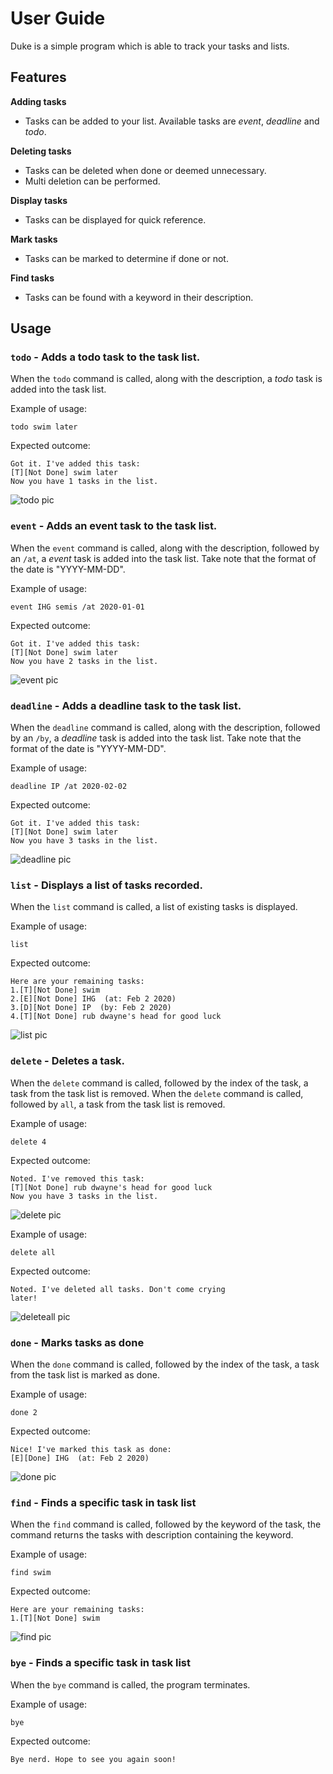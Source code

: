 # User Guide
Duke is a simple program which is able to track your tasks and lists.

## Features 
**Adding tasks** 
- Tasks can be added to your list. Available tasks are *event*, *deadline* and *todo*.

**Deleting tasks**
- Tasks can be deleted when done or deemed unnecessary.
- Multi deletion can be performed.

**Display tasks**
- Tasks can be displayed for quick reference.

**Mark tasks**
- Tasks can be marked to determine if done or not.

**Find tasks**
- Tasks can be found with a keyword in their description.

## Usage

### `todo` - Adds a todo task to the task list.

When the `todo` command is called, along with the description, a *todo* task is added into the task list. 


Example of usage: 

`todo swim later`

Expected outcome:
```
Got it. I've added this task:  
[T][Not Done] swim later
Now you have 1 tasks in the list.
```

![todo pic](todo.png)

### `event` - Adds an event task to the task list.

When the `event` command is called, along with the description, followed by an `/at`,
a *event* task is added into the task list. Take note that the format of the date is "YYYY-MM-DD". 

Example of usage: 

`event IHG semis /at 2020-01-01`

Expected outcome:
```
Got it. I've added this task:  
[T][Not Done] swim later
Now you have 2 tasks in the list.
```
![event pic](event.png)

### `deadline` - Adds a deadline task to the task list.

When the `deadline` command is called, along with the description, followed by an `/by`,
a *deadline* task is added into the task list. Take note that the format of the date is "YYYY-MM-DD". 


Example of usage: 

`deadline IP /at 2020-02-02`

Expected outcome:
```
Got it. I've added this task:  
[T][Not Done] swim later
Now you have 3 tasks in the list.
```
![deadline pic](deadline.png)

### `list` - Displays a list of tasks recorded.

When the `list` command is called, a list of existing tasks is displayed.

Example of usage: 

`list`

Expected outcome:
```
Here are your remaining tasks:
1.[T][Not Done] swim
2.[E][Not Done] IHG  (at: Feb 2 2020)
3.[D][Not Done] IP  (by: Feb 2 2020)
4.[T][Not Done] rub dwayne's head for good luck
```
![list pic](list.png)

### `delete` - Deletes a task.

When the `delete` command is called, followed by the index of the task, a task from the task list is removed.
When the `delete` command is called, followed by `all`, a task from the task list is removed.

Example of usage: 

`delete 4`

Expected outcome:
```
Noted. I've removed this task:
[T][Not Done] rub dwayne's head for good luck
Now you have 3 tasks in the list.
```
![delete pic](delete.png)

Example of usage: 

`delete all`

Expected outcome:
```
Noted. I've deleted all tasks. Don't come crying 
later!
```
![deleteall pic](deleteall.png)
### `done` - Marks tasks as done

When the `done` command is called, followed by the index of the task, a task from the task list is marked as done.


Example of usage: 

`done 2`

Expected outcome:
```
Nice! I've marked this task as done:
[E][Done] IHG  (at: Feb 2 2020)
```
![done pic](done.png)

### `find` - Finds a specific task in task list

When the `find` command is called, followed by the keyword of the task, the command returns the tasks with description 
containing the keyword.


Example of usage: 

`find swim`

Expected outcome:
```
Here are your remaining tasks:
1.[T][Not Done] swim
```
![find pic](find.png)

### `bye` - Finds a specific task in task list

When the `bye` command is called, the program terminates.

Example of usage: 

`bye`

Expected outcome:
```
Bye nerd. Hope to see you again soon!
```